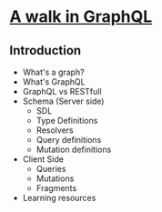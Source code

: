 # [A walk in GraphQL](/README.md)

## Introduction

- What's a graph?
- What's GraphQL
- GraphQL vs RESTfull
- Schema (Server side)
  - SDL
  - Type Definitions
  - Resolvers
  - Query definitions
  - Mutation definitions
- Client Side
  - Queries
  - Mutations
  - Fragments
- Learning resources
